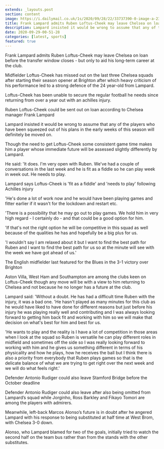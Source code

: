 ```yaml
---
extends: _layouts.post
section: content
image: https://i.dailymail.co.uk/1s/2020/09/28/22/33737390-0-image-a-23_1601329759012.jpg 
title: Frank Lampard admits Ruben Loftus-Cheek may leave Chelsea on loan before window closes  
description: Lampard insisted it would be wrong to assume that any of the players who have been squeezed out of his plans in the early weeks of this season will definitely be moved on.  
date: 2020-09-29-00-51-28 
categories: [latest, sports] 
featured: true 
--- 
```

Frank Lampard admits Ruben Loftus-Cheek may leave Chelsea on loan before the transfer window closes - but only to aid his long-term career at the club.

Midfielder Loftus-Cheek has missed out on the last three Chelsea squads after starting their season opener at Brighton after which heavy criticism of his performance led to a strong defence of the 24 year-old from Lampard.

Loftus-Cheek has been unable to secure the regular football he needs since returning from over a year out with an achilles injury.

Ruben Loftus-Cheek could be sent out on loan according to Chelsea manager Frank Lampard

Lampard insisted it would be wrong to assume that any of the players who have been squeezed out of his plans in the early weeks of this season will definitely be moved on.

Though the need to get Loftus-Cheek some consistent game time makes him a player whose immediate future will be assessed slightly differently by Lampard.

He said: 'It does. I'm very open with Ruben. We've had a couple of conversations in the last week and he is fit as a fiddle so he can play week in week out. He needs to play.

Lampard says Loftus-Cheek is 'fit as a fiddle' and 'needs to play' following Achilles injury

'He's done a lot of work now and he would have been playing games and fitter earlier if it wasn't for the lockdown and restart etc.

'There is a possibility that he may go out to play games. We hold him in very high regard - I certainly do - and that could be a good option for him.

'If that's not the right option he will be competitive in this squad as well because of the qualities he has and hopefully be a big plus for us.

'I wouldn't say I am relaxed about it but I want to find the best path for Ruben and I want to find the best path for us so at the minute will see with the week we have got ahead of us.'

The English midfielder last featured for the Blues in the 3-1 victory over Brighton 

Aston Villa, West Ham and Southampton are among the clubs keen on Loftus-Cheek though any move will be with a view to him returning to Chelsea and not because he no longer has a future at the club.

Lampard said: 'Without a doubt. He has had a difficult time Ruben with the injury, it was a bad one. 'He hasn't played as many minutes for this club as he would have liked to have done for different reasons but just before his injury he was playing really well and contributing and I was always looking forward to getting him back fit and working with him so we will make that decision on what's best for him and best for us.

'He wants to play and the reality is I have a lot of competition in those areas when I look at the squad so Ruben is versatile he can play different roles in midfield and sometimes off the side so I was really looking forward to working with him and he gives us something different in terms of his physicality and how he plays, how he receives the ball but I think there is also a priority from everybody that Ruben plays games so that is the delicate balance of what we are trying to get right over the next week and we will do what feels right.'

Defender Antonio Rudiger could also leave Stamford Bridge before the October deadline

Defender Antonio Rudiger could also leave after also being omitted from Lampard’s squad while Jorginho, Ross Barkley and Fikayo Tomori are among the players with admirers.

Meanwhile, left-back Marcos Alonso’s future is in doubt after he angered Lampard with his response to being substituted at half time at West Brom, with Chelsea 3-0 down.

Alonso, who Lampard blamed for two of the goals, initially tried to watch the second half on the team bus rather than from the stands with the other substitutes.

